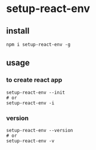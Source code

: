 # setup-react-env

## install
```shell
npm i setup-react-env -g
```

## usage
### to create react app
```shell
setup-react-env --init
# or
setup-react-env -i
```

### version
```shell
setup-react-env --version
# or
setup-react-env -v
```